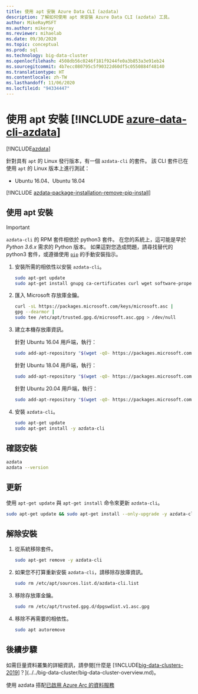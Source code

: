 ```yaml
---
title: 使用 apt 安裝 Azure Data CLI (azdata)
description: 了解如何使用 apt 來安裝 Azure Data CLI (azdata) 工具。
author: MikeRayMSFT
ms.author: mikeray
ms.reviewer: mihaelab
ms.date: 09/30/2020
ms.topic: conceptual
ms.prod: sql
ms.technology: big-data-cluster
ms.openlocfilehash: 4508db56c0246f181f9244fe0a3b853a3e91eb24
ms.sourcegitcommit: 4b7ecc080795c5f90322d60df5c0550884f48140
ms.translationtype: HT
ms.contentlocale: zh-TW
ms.lasthandoff: 11/06/2020
ms.locfileid: "94334447"
---
```

# <a name="install-azure-data-cli-azdata-with-apt"></a>使用 apt 安裝 [!INCLUDE [azure-data-cli-azdata](../../includes/azure-data-cli-azdata.md)]

[!INCLUDE[azdata](../../includes/applies-to-version/azdata.md)]

針對具有 `apt` 的 Linux 發行版本，有一個 `azdata-cli` 的套件。 該 CLI 套件已在使用 `apt` 的 Linux 版本上進行測試：

- Ubuntu 16.04、Ubuntu 18.04

[!INCLUDE [azdata-package-installation-remove-pip-install](../../includes/azdata-package-installation-remove-pip-install.md)]

## <a name="install-with-apt"></a>使用 apt 安裝

>[!IMPORTANT]
> `azdata-cli` 的 RPM 套件相依於 python3 套件。 在您的系統上，這可能是早於 *Python 3.6.x* 需求的 Python 版本。 如果這對您造成問題，請尋找替代的 python3 套件，或遵循使用 [`pip`](../install/deploy-install-azdata-pip.md) 的手動安裝指示。

1. 安裝所需的相依性以安裝 `azdata-cli`。

   ```bash
   sudo apt-get update
   sudo apt-get install gnupg ca-certificates curl wget software-properties-common apt-transport-https lsb-release -y
   ```

2. 匯入 Microsoft 存放庫金鑰。

   ```bash
   curl -sL https://packages.microsoft.com/keys/microsoft.asc |
   gpg --dearmor |
   sudo tee /etc/apt/trusted.gpg.d/microsoft.asc.gpg > /dev/null
   ```

3. 建立本機存放庫資訊。

   針對 Ubuntu 16.04 用戶端，執行：

    ```bash
    sudo add-apt-repository "$(wget -qO- https://packages.microsoft.com/config/ubuntu/16.04/prod.list)"
    ```

   針對 Ubuntu 18.04 用戶端，執行：

    ```bash
    sudo add-apt-repository "$(wget -qO- https://packages.microsoft.com/config/ubuntu/18.04/prod.list)"
    ```

   針對 Ubuntu 20.04 用戶端，執行：

    ```bash
    sudo add-apt-repository "$(wget -qO- https://packages.microsoft.com/config/ubuntu/20.04/prod.list)"
    ```

4. 安裝 `azdata-cli`。

   ```bash
   sudo apt-get update
   sudo apt-get install -y azdata-cli
   ```

## <a name="verify-install"></a>確認安裝

```bash
azdata
azdata --version
```

## <a name="update"></a>更新

使用 `apt-get update` 與 `apt-get install` 命令來更新 `azdata-cli`。

```bash
sudo apt-get update && sudo apt-get install --only-upgrade -y azdata-cli
```

## <a name="uninstall"></a>解除安裝

1. 從系統移除套件。

   ```bash
   sudo apt-get remove -y azdata-cli
   ```

2. 如果您不打算重新安裝 `azdata-cli`，請移除存放庫資訊。

   ```bash
   sudo rm /etc/apt/sources.list.d/azdata-cli.list
   ```

3. 移除存放庫金鑰。

   ```bash
   sudo rm /etc/apt/trusted.gpg.d/dpgswdist.v1.asc.gpg
   ```

4. 移除不再需要的相依性。

   ```bash
   sudo apt autoremove
   ```

## <a name="next-steps"></a>後續步驟

如需巨量資料叢集的詳細資訊，請參閱[什麼是 [!INCLUDE[big-data-clusters-2019](../../includes/ssbigdataclusters-ver15.md)]？](../../big-data-cluster/big-data-cluster-overview.md)。

使用 azdata 搭配[已啟用 Azure Arc 的資料服務](/azure/azure-arc/data/)
